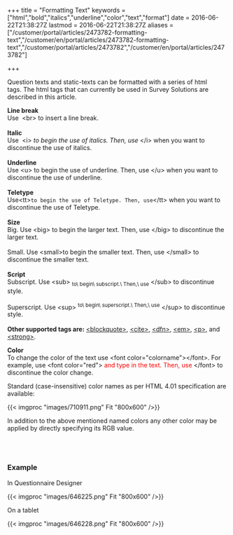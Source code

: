 ﻿+++
title = "Formatting Text"
keywords = ["html","bold","italics","underline","color","text","format"]
date = 2016-06-22T21:38:27Z
lastmod = 2016-06-22T21:38:27Z
aliases = ["/customer/portal/articles/2473782-formatting-text","/customer/en/portal/articles/2473782-formatting-text","/customer/portal/articles/2473782","/customer/en/portal/articles/2473782"]

+++

Question texts and static-texts can be formatted with a series of html
tags. The html tags that can currently be used in Survey Solutions are
described in this article.    
  
  
**Line break**  
Use  &lt;br&gt; to insert a line break.   
   
**Italic**  
Use  &lt;i&gt; *to begin the use of italics. Then, use* &lt;/i&gt; when
you want to discontinue the use of italics.   
   
**Underline**  
Use &lt;u&gt; <span class="underline">to begin the use of underline.
Then, use</span> &lt;/u&gt; when you want to discontinue the use of
underline.   
   
**Teletype**  
Use&lt;tt&gt;`to begin the use of Teletype. Then, use`&lt;/tt&gt; when
you want to discontinue the use of Teletype.  
   
**Size**  
Big. Use &lt;big&gt; to begin the larger text. Then, use &lt;/big&gt; to
discontinue the larger text.  
   
Small. Use &lt;small&gt;to begin the smaller text. Then, use
&lt;/small&gt; to discontinue the smaller text.  
   
**Script**  
Subscript. Use &lt;sub&gt; <sub>to\ begin\ subscript.\ Then,\ use</sub>
&lt;/sub&gt; to discontinue style.   
   
Superscript. Use &lt;sup&gt;
<sup>to\ begin\ superscript.\ Then,\ use</sup> &lt;/sup&gt; to
discontinue style.  
   
**Other supported tags are:**
[&lt;blockquote&gt;](http://www.w3schools.com/tags/tag_blockquote.asp),
[&lt;cite&gt;](http://www.w3schools.com/tags/tag_cite.asp),
[&lt;dfn&gt;](http://www.w3schools.com/tags/tag_dfn.asp),
[&lt;em&gt;](http://www.w3schools.com/tags/tag_em.asp),
[&lt;p&gt;](http://www.w3schools.com/tags/tag_p.asp), and
[&lt;strong&gt;](http://www.w3schools.com/tags/tag_strong.asp).   
  
**Color**  
To change the color of the text use &lt;font
color="colorname"&gt;&lt;/font&gt;. For example, use &lt;font
color="red"&gt; <span style="color:#FF0000;">and type in the text. Then,
use </span>&lt;/font&gt; to discontinue the color change.  
  
Standard (case-insensitive) color names as per HTML 4.01 specification
are available:  
  
{{< imgproc "images/710911.png" Fit "800x600" />}}  
  
In addition to the above mentioned named colors any other color may be
applied by directly specifying its RGB value.  
 

 

### Example

  
In Questionnaire Designer  
  
{{< imgproc "images/646225.png" Fit "800x600" />}}  
  
On a tablet  
  
{{< imgproc "images/646228.png" Fit "800x600" />}}
